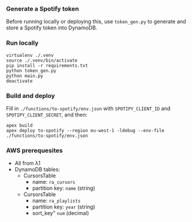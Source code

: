 ### Generate a Spotify token

Before running locally or deploying this, use `token_gen.py` to generate and store a Spotify token into DynamoDB.

### Run locally

    virtualenv ./.venv
    source ./.venv/bin/activate
    pip install -r requirements.txt
    python token_gen.py
    python main.py
    deactivate

### Build and deploy

Fill in `./functions/to-spotify/env.json` with `SPOTIPY_CLIENT_ID` and `SPOTIPY_CLIENT_SECRET`, and then:

    apex build
    apex deploy to-spotify --region eu-west-1 -ldebug --env-file ./functions/to-spotify/env.json

### AWS prerequesites

 - All from λ1
 - DynamoDB tables:
    - CursorsTable
        - name: `ra_cursors`
        - partition key: `name` (string)
    - CursorsTable
        - name: `ra_playlists`
        - partition key: `year` (string)
        - sort_key" `num` (decimal)
